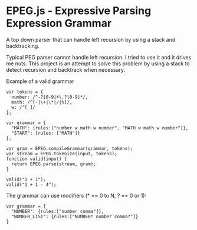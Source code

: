 EPEG.js - Expressive Parsing Expression Grammar
================================================

A top down parser that can handle left recursion by using a stack and backtracking.

Typical PEG parser cannot handle left recursion. I tried to use it and it drives me nuts.
This project is an attempt to solve this problem by using a stack to detect recursion
and backtrack when necessary.

Example of a valid grammar

    var tokens = {
      number: /^-?[0-9]+\.?[0-9]*/,
      math: /^[-|\+|\*|/|%]/,
      w: /^[ ]/
    };

    var grammar = {
      "MATH": {rules:["number w math w number", "MATH w math w number"]},
      "START": {rules: ["MATH"]}
    };

    var gram = EPEG.compileGrammar(grammar, tokens);
    var stream = EPEG.tokenize(input, tokens);
    function valid(input) {
      return EPEG.parse(stream, gram);
    }

    valid("1 + 1");
    valid("1 + 1 - 4");
    
The grammar can use modifiers (* == 0 to N, ? == 0 or 1):

    var grammar = {
      "NUMBER": {rules:["number comma"]},
      "NUMBER_LIST": {rules:["NUMBER* number comma?"]}
    }
